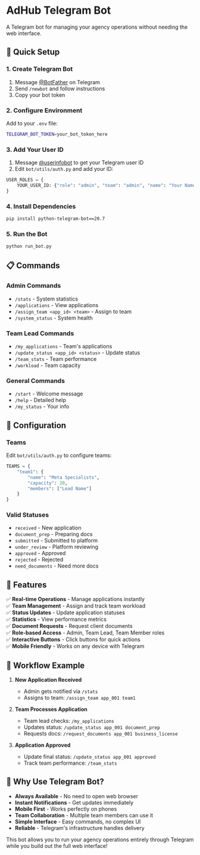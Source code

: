 # AdHub Telegram Bot

A Telegram bot for managing your agency operations without needing the web interface.

## 🚀 Quick Setup

### 1. Create Telegram Bot
1. Message [@BotFather](https://t.me/botfather) on Telegram
2. Send `/newbot` and follow instructions
3. Copy your bot token

### 2. Configure Environment
Add to your `.env` file:
```bash
TELEGRAM_BOT_TOKEN=your_bot_token_here
```

### 3. Add Your User ID
1. Message [@userinfobot](https://t.me/userinfobot) to get your Telegram user ID
2. Edit `bot/utils/auth.py` and add your ID:
```python
USER_ROLES = {
    YOUR_USER_ID: {"role": "admin", "team": "admin", "name": "Your Name"},
}
```

### 4. Install Dependencies
```bash
pip install python-telegram-bot==20.7
```

### 5. Run the Bot
```bash
python run_bot.py
```

## 📋 Commands

### Admin Commands
- `/stats` - System statistics
- `/applications` - View applications
- `/assign_team <app_id> <team>` - Assign to team
- `/system_status` - System health

### Team Lead Commands  
- `/my_applications` - Team's applications
- `/update_status <app_id> <status>` - Update status
- `/team_stats` - Team performance
- `/workload` - Team capacity

### General Commands
- `/start` - Welcome message
- `/help` - Detailed help
- `/my_status` - Your info

## 🔧 Configuration

### Teams
Edit `bot/utils/auth.py` to configure teams:
```python
TEAMS = {
    "team1": {
        "name": "Meta Specialists",
        "capacity": 20,
        "members": ["Lead Name"]
    }
}
```

### Valid Statuses
- `received` - New application
- `document_prep` - Preparing docs
- `submitted` - Submitted to platform
- `under_review` - Platform reviewing
- `approved` - Approved
- `rejected` - Rejected
- `need_documents` - Need more docs

## 🎯 Features

✅ **Real-time Operations** - Manage applications instantly  
✅ **Team Management** - Assign and track team workload  
✅ **Status Updates** - Update application statuses  
✅ **Statistics** - View performance metrics  
✅ **Document Requests** - Request client documents  
✅ **Role-based Access** - Admin, Team Lead, Team Member roles  
✅ **Interactive Buttons** - Click buttons for quick actions  
✅ **Mobile Friendly** - Works on any device with Telegram  

## 🔄 Workflow Example

1. **New Application Received**
   - Admin gets notified via `/stats`
   - Assigns to team: `/assign_team app_001 team1`

2. **Team Processes Application**
   - Team lead checks: `/my_applications`
   - Updates status: `/update_status app_001 document_prep`
   - Requests docs: `/request_documents app_001 business_license`

3. **Application Approved**
   - Update final status: `/update_status app_001 approved`
   - Track team performance: `/team_stats`

## 📱 Why Use Telegram Bot?

- **Always Available** - No need to open web browser
- **Instant Notifications** - Get updates immediately  
- **Mobile First** - Works perfectly on phones
- **Team Collaboration** - Multiple team members can use it
- **Simple Interface** - Easy commands, no complex UI
- **Reliable** - Telegram's infrastructure handles delivery

This bot allows you to run your agency operations entirely through Telegram while you build out the full web interface! 